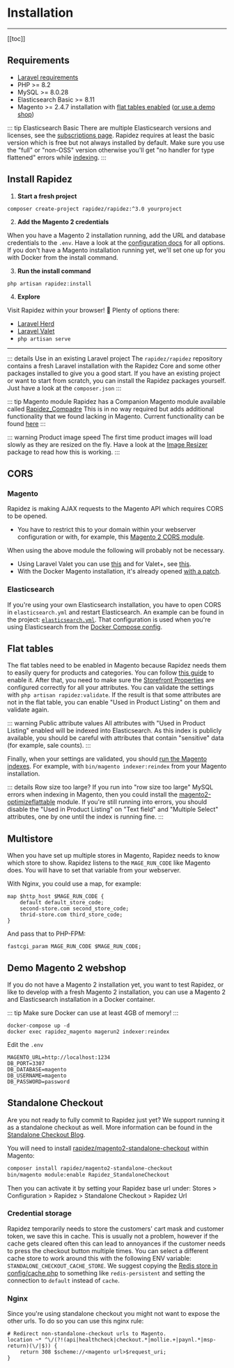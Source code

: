# Installation

---

[[toc]]

## Requirements

- [Laravel requirements](https://laravel.com/docs/11.x/deployment#server-requirements)
- PHP >= 8.2
- MySQL >= 8.0.28
- Elasticsearch Basic >= 8.11
- Magento >= 2.4.7 installation with [flat tables enabled](#flat-tables) ([or use a demo shop](#demo-magento-2-webshop))

::: tip Elasticsearch Basic
There are multiple Elasticsearch versions and licenses, see the [subscriptions page](https://www.elastic.co/subscriptions). Rapidez requires at least the basic version which is free but not always installed by default. Make sure you use the "full" or "non-OSS" version otherwise you'll get "no handler for type flattened" errors while [indexing](indexer.md).
:::

## Install Rapidez

1. **Start a fresh project**
```
composer create-project rapidez/rapidez:^3.0 yourproject
```

2. **Add the Magento 2 credentials**

When you have a Magento 2 installation running, add the URL and database credentials to the `.env`. Have a look at the [configuration docs](configuration.md) for all options. If you don't have a Magento installation running yet, we'll set one up for you with Docker from the install command.

3. **Run the install command**

```
php artisan rapidez:install
```

4. **Explore**

Visit Rapidez within your browser! 🚀 Plenty of options there:

- [Laravel Herd](https://herd.laravel.com/)
- [Laravel Valet](https://laravel.com/docs/11.x/valet)
- `php artisan serve`

---

::: details Use in an existing Laravel project
The `rapidez/rapidez` repository contains a fresh Laravel installation with the Rapidez Core and some other packages installed to give you a good start. If you have an existing project or want to start from scratch, you can install the Rapidez packages yourself. Just have a look at the `composer.json`
:::

::: tip Magento module
Rapidez has a Companion Magento module available called [Rapidez_Compadre](https://github.com/rapidez/magento2-compadre)
This is in no way required but adds additional functionality that we found lacking in Magento.
Current functionality can be found [here](https://github.com/rapidez/magento2-compadre#current-functionality)
:::

::: warning Product image speed
The first time product images will load slowly as they are resized on the fly. Have a look at the [Image Resizer](https://github.com/rapidez/image-resizer) package to read how this is working.
:::

## CORS

### Magento

Rapidez is making AJAX requests to the Magento API which requires CORS to be opened.
- You have to restrict this to your domain within your webserver configuration or with, for example, this [Magento 2 CORS module](https://github.com/graycoreio/magento2-cors).

When using the above module the following will probably not be necessary.

- Using Laravel Valet you can use [this](https://gist.github.com/poul-kg/b669a76fc27afcc31012aa0b0e34f738) and for Valet+, see [this](https://github.com/weprovide/valet-plus/issues/493).
- With the Docker Magento installation, it's already opened [with a patch](https://github.com/michielgerritsen/magento2-extension-integration-test/blob/master/magento/patches/cors.patch).

### Elasticsearch

If you're using your own Elasticsearch installation, you have to open CORS in `elasticsearch.yml` and restart Elasticsearch. An example can be found in the project: [`elasticsearch.yml`](https://github.com/rapidez/rapidez/blob/master/elasticsearch.yml). That configuration is used when you're using Elasticsearch from the [Docker Compose config](https://github.com/rapidez/rapidez/blob/master/docker-compose.yml).

## Flat tables

The flat tables need to be enabled in Magento because Rapidez needs them to easily query for products and categories. You can follow [this guide](https://docs.magento.com/user-guide/catalog/catalog-flat.html#step-1-enable-the-flat-catalog) to enable it. After that, you need to make sure the [Storefront Properties](https://docs.magento.com/user-guide/stores/attributes-product.html#storefront-properties) are configured correctly for all your attributes. You can validate the settings with `php artisan rapidez:validate`. If the result is that some attributes are not in the flat table, you can enable "Used in Product Listing" on them and validate again.

::: warning Public attribute values
All attributes with "Used in Product Listing" enabled will be indexed into Elasticsearch. As this index is publicly available, you should be careful with attributes that contain "sensitive" data (for example, sale counts).
:::

Finally, when your settings are validated, you should [run the Magento indexes](https://devdocs.magento.com/guides/v2.4/config-guide/cli/config-cli-subcommands-index.html#config-cli-subcommands-index-reindex). For example, with `bin/magento indexer:reindex` from your Magento installation.

::: details Row size too large?
If you run into "row size too large" MySQL errors when indexing in Magento, then you could install the [magento2-optimizeflattable](https://github.com/justbetter/magento2-optimizeflattable) module. If you're still running into errors, you should disable the "Used in Product Listing" on "Text field" and "Multiple Select" attributes, one by one until the index is running fine.
:::

## Multistore

When you have set up multiple stores in Magento, Rapidez needs to know which store to show. Rapidez listens to the `MAGE_RUN_CODE` like Magento does. You will have to set that variable from your webserver.

With Nginx, you could use a map, for example:

```nginx
map $http_host $MAGE_RUN_CODE {
    default default_store_code;
    second-store.com second_store_code;
    thrid-store.com third_store_code;
}
```

And pass that to PHP-FPM:
```nginx
fastcgi_param MAGE_RUN_CODE $MAGE_RUN_CODE;
```

## Demo Magento 2 webshop

If you do not have a Magento 2 installation yet, you want to test Rapidez, or like to develop with a fresh Magento 2 installation, you can use a Magento 2 and Elasticsearch installation in a Docker container.

::: tip
Make sure Docker can use at least 4GB of memory!
:::

```
docker-compose up -d
docker exec rapidez_magento magerun2 indexer:reindex
```
Edit the `.env`

```
MAGENTO_URL=http://localhost:1234
DB_PORT=3307
DB_DATABASE=magento
DB_USERNAME=magento
DB_PASSWORD=password
```

## Standalone Checkout

Are you not ready to fully commit to Rapidez just yet? We support running it as a standalone checkout as well. More information can be found in the [Standalone Checkout Blog](https://rapidez.io/blog/standalone-checkout).

You will need to install [rapidez/magento2-standalone-checkout](https://github.com/rapidez/magento2-standalone-checkout) within Magento:

```bash
composer install rapidez/magento2-standalone-checkout
bin/magento module:enable Rapidez_StandaloneCheckout
```

Then you can activate it by setting your Rapidez base url under: Stores > Configuration > Rapidez > Standalone Checkout > Rapidez Url

### Credential storage

Rapidez temporarily needs to store the customers' cart mask and customer token, we save this in cache. This is usually not a problem, however if the cache gets cleared often this can lead to annoyances if the customer needs to press the checkout button multiple times. You can select a different cache store to work around this with the following ENV variable: `STANDALONE_CHECKOUT_CACHE_STORE`. We suggest copying the [Redis store in config/cache.php](https://github.com/laravel/framework/blob/79b44b168da164191950aab79ba1689f0087ccda/config/cache.php#L74) to something like `redis-persistent` and setting the connection to `default` instead of `cache`.

### Nginx

Since you're using standalone checkout you might not want to expose the other urls.
To do so you can use this nginx rule:

```nginx
# Redirect non-standalone-checkout urls to Magento.
location ~* ^\/(?!(api|healthcheck|checkout.*|mollie.+|paynl.*|msp-return)(\/|$)) {
    return 308 $scheme://<magento url>$request_uri;
}
```
